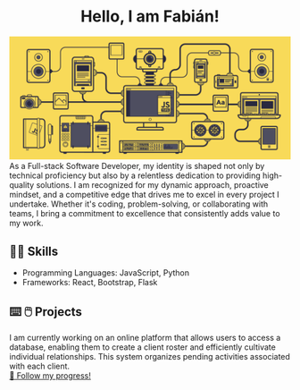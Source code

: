 <div align="center">
<h1 align="center">Hello, I am Fabián!  </h1>
</div>
<a href="https://www.linkedin.com/in/fabian-lasso/"><img src="./banner.gif"></a>
As a Full-stack Software Developer, my identity is shaped not only by technical proficiency but also by a relentless dedication to providing high-quality solutions. I am recognized for my dynamic approach, proactive mindset, and a competitive edge that drives me to excel in every project I undertake. Whether it's coding, problem-solving, or collaborating with teams, I bring a commitment to excellence that consistently adds value to my work.

<h2> 🧑‍💻 Skills </h2>
<ul>
<li>Programming Languages: JavaScript, Python</li>

<li>Frameworks: React, Bootstrap, Flask</li>
</ul>

<h2> ⌨️ 🖱️ Projects</h2>
I am currently working on an online platform that allows users to access a database, enabling them to create a client roster and efficiently cultivate individual relationships. This system organizes pending activities associated with each client.<br>
<a href="https://github.com/4GeeksAcademy/CRM-for-SME">📁 Follow my progress!</a>
